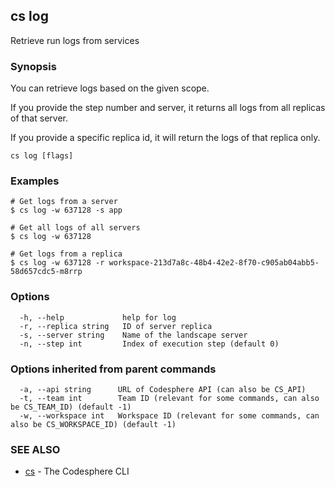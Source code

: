 ## cs log

Retrieve run logs from services

### Synopsis

You can retrieve logs based on the given scope.

If you provide the step number and server, it returns all logs from
all replicas of that server.

If you provide a specific replica id, it will return the logs of
that replica only.

```
cs log [flags]
```

### Examples

```
# Get logs from a server
$ cs log -w 637128 -s app

# Get all logs of all servers
$ cs log -w 637128

# Get logs from a replica
$ cs log -w 637128 -r workspace-213d7a8c-48b4-42e2-8f70-c905ab04abb5-58d657cdc5-m8rrp
```

### Options

```
  -h, --help             help for log
  -r, --replica string   ID of server replica
  -s, --server string    Name of the landscape server
  -n, --step int         Index of execution step (default 0)
```

### Options inherited from parent commands

```
  -a, --api string      URL of Codesphere API (can also be CS_API)
  -t, --team int        Team ID (relevant for some commands, can also be CS_TEAM_ID) (default -1)
  -w, --workspace int   Workspace ID (relevant for some commands, can also be CS_WORKSPACE_ID) (default -1)
```

### SEE ALSO

* [cs](cs.md)	 - The Codesphere CLI

